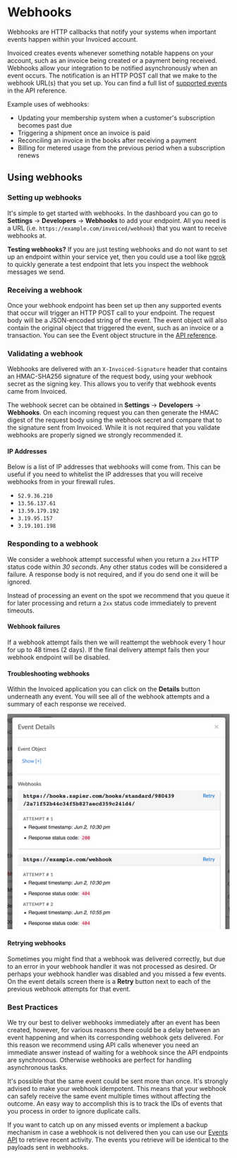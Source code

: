 # Webhooks

Webhooks are HTTP callbacks that notify your systems when important events happen within your Invoiced account.

Invoiced creates events whenever something notable happens on your account, such as an invoice being created or a payment being received. Webhooks allow your integration to be notified asynchronously when an event occurs. The notification is an HTTP POST call that we make to the webhook URL(s) that you set up. You can find a full list of [supported events](/docs/api#event-types) in the API reference.

Example uses of webhooks:

- Updating your membership system when a customer's subscription becomes past due
- Triggering a shipment once an invoice is paid
- Reconciling an invoice in the books after receiving a payment
- Billing for metered usage from the previous period when a subscription renews

## Using webhooks

### Setting up webhooks

It's simple to get started with webhooks. In the dashboard you can go to **Settings** &rarr; **Developers** &rarr; **Webhooks** to add your endpoint. All you need is a URL (i.e. `https://example.com/invoiced/webhook`) that you want to receive webhooks at.

<strong>Testing webhooks?</strong> If you are just testing webhooks and do not want to set up an endpoint within your service yet, then you could use a tool like [ngrok](https://ngrok.com/) to quickly generate a test endpoint that lets you inspect the webhook messages we send.

### Receiving a webhook

Once your webhook endpoint has been set up then any supported events that occur will trigger an HTTP POST call to your endpoint. The request body will be a JSON-encoded string of the event. The event object will also contain the original object that triggered the event, such as an invoice or a transaction. You can see the Event object structure in the [API reference](/docs/api#event-object).

### Validating a webhook

Webhooks are delivered with an `X-Invoiced-Signature` header that contains an HMAC-SHA256 signature of the request body, using your webhook secret as the signing key. This allows you to verify that webhook events came from Invoiced.

The webhook secret can be obtained in **Settings** &rarr; **Developers** &rarr; **Webhooks**. On each incoming request you can then generate the HMAC digest of the request body using the webhook secret and compare that to the signature sent from Invoiced. While it is not required that you validate webhooks are properly signed we strongly recommended it.

#### IP Addresses

Below is a list of IP addresses that webhooks will come from. This can be useful if you need to whitelist the IP addresses that you will receive webhooks from in your firewall rules.

- `52.9.36.210`
- `13.56.137.61`
- `13.59.179.192`
- `3.19.95.157`
- `3.19.101.198`

### Responding to a webhook

We consider a webhook attempt successful when you return a `2xx` HTTP status code within *30 seconds*. Any other status codes will be considered a failure. A response body is not required, and if you do send one it will be ignored.

Instead of processing an event on the spot we recommend that you queue it for later processing and return a `2xx` status code immediately to prevent timeouts.

#### Webhook failures

If a webhook attempt fails then we will reattempt the webhook every 1 hour for up to 48 times (2 days). If the final delivery attempt fails then your webhook endpoint will be disabled.

#### Troubleshooting webhooks

Within the Invoiced application you can click on the **Details** button underneath any event. You will see all of the webhook attempts and a summary of each response we received.

[![Webhook Attempts](../img/event-details-webhooks.png)](../img/event-details-webhooks.png)

#### Retrying webhooks

Sometimes you might find that a webhook was delivered correctly, but due to an error in your webhook handler it was not processed as desired. Or perhaps your webhook handler was disabled and you missed a few events. On the event details screen there is a **Retry** button next to each of the previous webhook attempts for that event.

### Best Practices

We try our best to deliver webhooks immediately after an event has been created, however, for various reasons there could be a delay between an event happening and when its corresponding webhook gets delivered. For this reason we recommend using API calls whenever you need an immediate answer instead of waiting for a webhook since the API endpoints are synchronous. Otherwise webhooks are perfect for handling asynchronous tasks.

It's possible that the same event could be sent more than once. It's strongly advised to make your webhook idempotent. This means that your webhook can safely receive the same event multiple times without affecting the outcome. An easy way to accomplish this is to track the IDs of events that you process in order to ignore duplicate calls.

If you want to catch up on any missed events or implement a backup mechanism in case a webhook is not delivered then you can use our [Events API](https://invoiced.com/docs/api/#list-all-events) to retrieve recent activity. The events you retrieve will be identical to the payloads sent in webhooks.